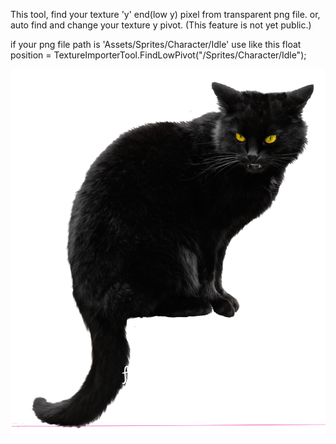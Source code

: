 
 This tool, find your texture 'y' end(low y) pixel from transparent png file.
 or, auto find and change your texture y pivot. (This feature is not yet public.)
 

 if your png file path is 'Assets/Sprites/Character/Idle' use like this
 float position = TextureImporterTool.FindLowPivot("/Sprites/Character/Idle");
 
 ![img](https://github.com/shlifedev/TextureLowPivotFinder/blob/master/Download-Black-Cat-PNG-File.png)
